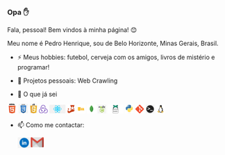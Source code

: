 ### Opa ✋

Fala, pessoal! Bem vindos à minha página! :blush:

Meu nome é Pedro Henrique, sou de Belo Horizonte, Minas Gerais, Brasil.

<!-- Me formei no curso de desenvolvimento web na Trybe :stuck_out_tongue_winking_eye:. Passei pelos módulos de front-end, back-end, e ciência da computação! 💻💾🖱️

Em Julho/2020 passei no programa de Trainee na Sydle e agora trabalho como engenheiro de software. 📈⚙️🔗 -->

- ⚡ Meus hobbies: futebol, cerveja com os amigos, livros de mistério e programar!

- 🌱 Projetos pessoais: Web Crawling

- 🔎 O que já sei

<code><img height="22" src="https://raw.githubusercontent.com/PHTF92/PHTF92/master/images/html.png"></code>
<code><img height="22" src="https://raw.githubusercontent.com/PHTF92/PHTF92/master/images/css.jpeg"></code>
<code><img height="22" src="https://raw.githubusercontent.com/PHTF92/PHTF92/master/images/js.png"></code>
<code><img height="20" src="https://raw.githubusercontent.com/PHTF92/PHTF92/master/images/redux.png"></code>
<code><img height="20" src="https://raw.githubusercontent.com/PHTF92/PHTF92/master/images/react.png"></code>
<code><img height="20" src="https://raw.githubusercontent.com/PHTF92/PHTF92/master/images/jest.png"></code>
<code><img height="20" src="https://raw.githubusercontent.com/PHTF92/PHTF92/master/images/sql.png"></code>
<code><img height="20" src="https://raw.githubusercontent.com/PHTF92/PHTF92/master/images/mongo.jpeg"></code>
<code><img height="20" src="https://raw.githubusercontent.com/PHTF92/PHTF92/master/images/node.jpeg"></code>
<code><img height="20" src="https://raw.githubusercontent.com/PHTF92/PHTF92/master/images/pup.png"></code>
<code><img height="20" src="https://raw.githubusercontent.com/PHTF92/PHTF92/master/images/python.jpeg"></code>
<code><img height="20" src="https://raw.githubusercontent.com/PHTF92/PHTF92/master/images/git.png"></code>
<code><img height="20" src="https://raw.githubusercontent.com/PHTF92/PHTF92/master/images/terminal.png"></code>
<code><img height="20" src="https://raw.githubusercontent.com/PHTF92/PHTF92/master/images/linux.png"></code>



- 📫 Como me contactar:

  <a href="https://www.linkedin.com/in/pedro-henrique-tofani-ferreira/">
    <img align="left" alt="PedroLinkedIn" width="30px" src="https://raw.githubusercontent.com/PHTF92/PHTF92/master/images/linkedIn.png" />
  </a>
  <a href="mailto:ph.tofani@gmail.com">
    <img align="left" alt="PedroGmail" width="30px" src="https://raw.githubusercontent.com/PHTF92/PHTF92/master/images/gmail.png" />
  </a>
